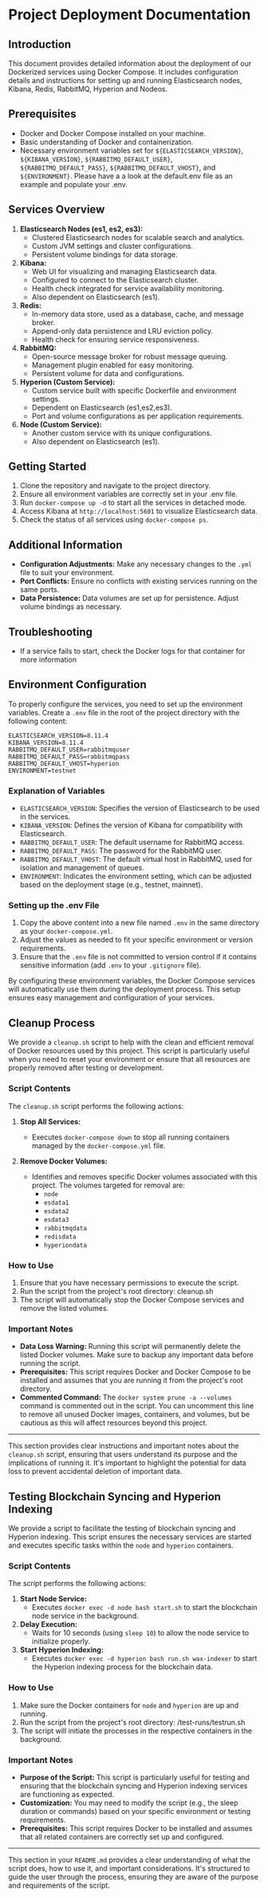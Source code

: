 # Project Deployment Documentation

## Introduction
This document provides detailed information about the deployment of our Dockerized services using Docker Compose. It includes configuration details and instructions for setting up and running Elasticsearch nodes, Kibana, Redis, RabbitMQ, Hyperion and Nodeos.

## Prerequisites
- Docker and Docker Compose installed on your machine.
- Basic understanding of Docker and containerization.
- Necessary environment variables set for `${ELASTICSEARCH_VERSION}`, `${KIBANA_VERSION}`, `${RABBITMQ_DEFAULT_USER}`, `${RABBITMQ_DEFAULT_PASS}`, `${RABBITMQ_DEFAULT_VHOST}`, and `${ENVIRONMENT}`. Please have a a look at the default.env file as an example and populate your .env.

## Services Overview
1. **Elasticsearch Nodes (es1, es2, es3):** 
   - Clustered Elasticsearch nodes for scalable search and analytics.
   - Custom JVM settings and cluster configurations.
   - Persistent volume bindings for data storage.
2. **Kibana:**
   - Web UI for visualizing and managing Elasticsearch data.
   - Configured to connect to the Elasticsearch cluster.
   - Health check integrated for service availability monitoring.
   - Also dependent on Elasticsearch (es1).
3. **Redis:**
   - In-memory data store, used as a database, cache, and message broker.
   - Append-only data persistence and LRU eviction policy.
   - Health check for ensuring service responsiveness.
4. **RabbitMQ:**
   - Open-source message broker for robust message queuing.
   - Management plugin enabled for easy monitoring.
   - Persistent volume for data and configurations.
5. **Hyperion (Custom Service):**
   - Custom service built with specific Dockerfile and environment settings.
   - Dependent on Elasticsearch (es1,es2,es3).
   - Port and volume configurations as per application requirements.
6. **Node (Custom Service):**
   - Another custom service with its unique configurations.
   - Also dependent on Elasticsearch (es1).

## Getting Started
1. Clone the repository and navigate to the project directory.
2. Ensure all environment variables are correctly set in your .env file.
3. Run `docker-compose up -d` to start all the services in detached mode.
4. Access Kibana at `http://localhost:5601` to visualize Elasticsearch data.
5. Check the status of all services using `docker-compose ps`.

## Additional Information
- **Configuration Adjustments:** Make any necessary changes to the `.yml` file to suit your environment.
- **Port Conflicts:** Ensure no conflicts with existing services running on the same ports.
- **Data Persistence:** Data volumes are set up for persistence. Adjust volume bindings as necessary.

## Troubleshooting
- If a service fails to start, check the Docker logs for that container for more information

## Environment Configuration
To properly configure the services, you need to set up the environment variables. Create a `.env` file in the root of the project directory with the following content:

```env
ELASTICSEARCH_VERSION=8.11.4
KIBANA_VERSION=8.11.4
RABBITMQ_DEFAULT_USER=rabbitmquser
RABBITMQ_DEFAULT_PASS=rabbitmqpass
RABBITMQ_DEFAULT_VHOST=hyperion
ENVIRONMENT=testnet
```


### Explanation of Variables

- `ELASTICSEARCH_VERSION`: Specifies the version of Elasticsearch to be used in the services.
- `KIBANA_VERSION`: Defines the version of Kibana for compatibility with Elasticsearch.
- `RABBITMQ_DEFAULT_USER`: The default username for RabbitMQ access.
- `RABBITMQ_DEFAULT_PASS`: The password for the RabbitMQ user.
- `RABBITMQ_DEFAULT_VHOST`: The default virtual host in RabbitMQ, used for isolation and management of queues.
- `ENVIRONMENT`: Indicates the environment setting, which can be adjusted based on the deployment stage (e.g., testnet, mainnet).

### Setting up the .env File

1. Copy the above content into a new file named `.env` in the same directory as your `docker-compose.yml`.
2. Adjust the values as needed to fit your specific environment or version requirements.
3. Ensure that the `.env` file is not committed to version control if it contains sensitive information (add `.env` to your `.gitignore` file).

By configuring these environment variables, the Docker Compose services will automatically use them during the deployment process. This setup ensures easy management and configuration of your services.

## Cleanup Process

We provide a `cleanup.sh` script to help with the clean and efficient removal of Docker resources used by this project. This script is particularly useful when you need to reset your environment or ensure that all resources are properly removed after testing or development.

### Script Contents

The `cleanup.sh` script performs the following actions:

1. **Stop All Services:**
   - Executes `docker-compose down` to stop all running containers managed by the `docker-compose.yml` file.

2. **Remove Docker Volumes:**
   - Identifies and removes specific Docker volumes associated with this project. The volumes targeted for removal are:
     - `node`
     - `esdata1`
     - `esdata2`
     - `esdata3`
     - `rabbitmqdata`
     - `redisdata`
     - `hyperiondata`

### How to Use

1. Ensure that you have necessary permissions to execute the script.
2. Run the script from the project's root directory: cleanup.sh
3. The script will automatically stop the Docker Compose services and remove the listed volumes.

### Important Notes

- **Data Loss Warning:** Running this script will permanently delete the listed Docker volumes. Make sure to backup any important data before running the script.
- **Prerequisites:** This script requires Docker and Docker Compose to be installed and assumes that you are running it from the project's root directory.
- **Commented Command:** The `docker system prune -a --volumes` command is commented out in the script. You can uncomment this line to remove all unused Docker images, containers, and volumes, but be cautious as this will affect resources beyond this project.

---

This section provides clear instructions and important notes about the `cleanup.sh` script, ensuring that users understand its purpose and the implications of running it. It's important to highlight the potential for data loss to prevent accidental deletion of important data.

## Testing Blockchain Syncing and Hyperion Indexing

We provide a script to facilitate the testing of blockchain syncing and Hyperion indexing. This script ensures the necessary services are started and executes specific tasks within the `node` and `hyperion` containers.

### Script Contents

The script performs the following actions:

1. **Start Node Service:**
   - Executes `docker exec -d node bash start.sh` to start the blockchain node service in the background.
2. **Delay Execution:**
   - Waits for 10 seconds (using `sleep 10`) to allow the node service to initialize properly.
3. **Start Hyperion Indexing:**
   - Executes `docker exec -d hyperion bash run.sh wax-indexer` to start the Hyperion indexing process for the blockchain data.

### How to Use

1. Make sure the Docker containers for `node` and `hyperion` are up and running.
2. Run the script from the project's root directory: /test-runs/testrun.sh
3. The script will initiate the processes in the respective containers in the background.

### Important Notes

- **Purpose of the Script:** This script is particularly useful for testing and ensuring that the blockchain syncing and Hyperion indexing services are functioning as expected.
- **Customization:** You may need to modify the script (e.g., the sleep duration or commands) based on your specific environment or testing requirements.
- **Prerequisites:** This script requires Docker to be installed and assumes that all related containers are correctly set up and configured.

---

This section in your `README.md` provides a clear understanding of what the script does, how to use it, and important considerations. It's structured to guide the user through the process, ensuring they are aware of the purpose and requirements of the script.

